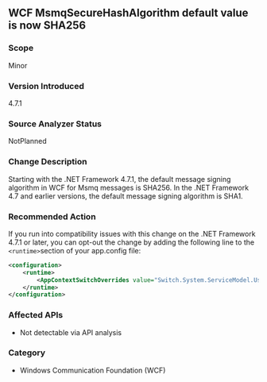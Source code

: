 ## WCF MsmqSecureHashAlgorithm default value is now SHA256

### Scope
Minor
### Version Introduced
4.7.1
### Source Analyzer Status
NotPlanned
### Change Description
Starting with the .NET Framework 4.7.1, the default message signing algorithm in WCF for Msmq messages is SHA256. In the .NET Framework 4.7 and earlier versions, the default message signing algorithm is SHA1.

### Recommended Action
If you run into compatibility issues with this change on the .NET Framework 4.7.1 or later, you can opt-out the change by adding the following line to the `<runtime>`section of your app.config file:


```xml
<configuration>
    <runtime>
	    <AppContextSwitchOverrides value="Switch.System.ServiceModel.UseSha1InMsmqEncryptionAlgorithm=true" />
	</runtime>
</configuration>
```

### Affected APIs
* Not detectable via API analysis

### Category
* Windows Communication Foundation (WCF)

<!--
    ### Original Bug
    [395687] (https://devdiv.visualstudio.com/web/wi.aspx?pcguid=011b8bdf-6d56-4f87-be0d-0092136884d9&id=395687)
-->
